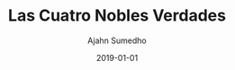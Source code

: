 ---
author: "Ajahn Sumedho"
title: "Las Cuatro Nobles Verdades"
booktitle: "Las Cuatro Nobles Verdades"
source: "https://forestsangha.org/teachings/books/the-four-noble-truths?language=English"
license: "BY-NC-ND"
publisher: "dhammamagga"
date: 2019-01-01
pubyear: 2009 
weight: 0
draft: false
---